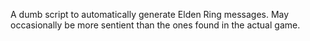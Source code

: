 A dumb script to automatically generate Elden Ring messages. May occasionally be more sentient than the ones found in the actual game.

